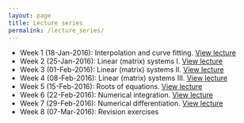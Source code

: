 ```yaml
---
layout: page
title: Lecture series
permalink: /lecture_series/
---
```


* Week 1 (18-Jan-2016): Interpolation and curve fitting.
[View lecture](http://nbviewer.ipython.org/url/raw.githubusercontent.com/ggorman/Numerical-methods-1/master/notebook/interpolation.ipynb)
* Week 2 (25-Jan-2016): Linear (matrix) systems I.
[View lecture](http://nbviewer.ipython.org/url/raw.githubusercontent.com/ggorman/Numerical-methods-1/master/notebook/numerical_linear_algebra_1.ipynb)
* Week 3 (01-Feb-2016): Linear (matrix) systems II.
[View lecture](http://nbviewer.ipython.org/url/raw.githubusercontent.com/ggorman/Numerical-methods-1/master/notebook/numerical_linear_algebra_2.ipynb)
* Week 4 (08-Feb-2016): Linear (matrix) systems III.
[View lecture](http://nbviewer.ipython.org/url/raw.githubusercontent.com/ggorman/Numerical-methods-1/master/notebook/numerical_linear_algebra_3.ipynb)
* Week 5 (15-Feb-2016): Roots of equations.
[View lecture](http://nbviewer.ipython.org/url/raw.githubusercontent.com/ggorman/Numerical-methods-1/master/notebook/root_finding.ipynb)
* Week 6 (22-Feb-2016): Numerical integration.
[View lecture](http://nbviewer.ipython.org/url/raw.githubusercontent.com/ggorman/Numerical-methods-1/master/notebook/integration.ipynb)
* Week 7 (29-Feb-2016): Numerical differentiation.
[View lecture](http://nbviewer.ipython.org/url/raw.githubusercontent.com/ggorman/Numerical-methods-1/master/notebook/differentiation.ipynb)
* Week 8 (07-Mar-2016): Revision exercises


